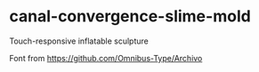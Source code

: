 # canal-convergence-slime-mold
Touch-responsive inflatable sculpture

Font from https://github.com/Omnibus-Type/Archivo